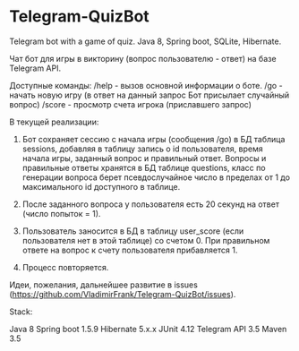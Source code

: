 # Telegram-QuizBot
Telegram bot with a game of quiz. Java 8, Spring boot, SQLite, Hibernate.

Чат бот для игры в викторину (вопрос пользователю - ответ) на базе Telegram API.

Доступные команды:
/help - вызов основной информации о боте.
/go - начать новую игру (в ответ на данный запрос Бот присылает случайный вопрос)
/score - просмотр счета игрока (приславшего запрос)

В текущей реализации:
1. Бот сохраняет сессию с начала игры (сообщения /go) в БД таблица sessions, добавляя в таблицу запись о id пользователя, 
время начала игры, заданный вопрос и правильный ответ.
Вопросы и правильные ответы хранятся в БД таблице questions, класс по генерации вопроса берет псевдослучайное число в пределах
от 1 до максимального id доступного в таблице.

2. После заданного вопроса у пользователя есть 20 секунд на ответ (число попыток = 1).

3. Пользователь заносится в БД в таблицу user_score (если пользователя нет в этой таблице) со счетом 0. 
При правильном ответе на вопрос к счету пользователя прибавляется 1.

4. Процесс повторяется.

Идеи, пожелания, дальнейшее развитие в issues (https://github.com/VladimirFrank/Telegram-QuizBot/issues).

Stack:

Java 8 
Spring boot 1.5.9 
Hibernate 5.x.x
JUnit 4.12
Telegram API 3.5
Maven 3.5







